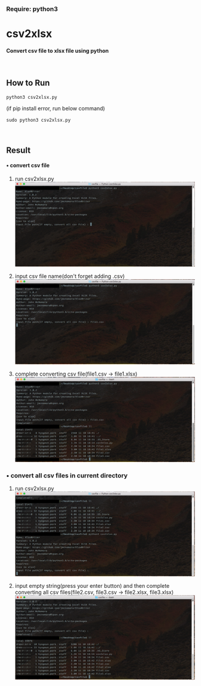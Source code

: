 ###  Require: python3

# csv2xlsx

#### Convert csv file to xlsx file using python

<br />

## How to Run
```shell
python3 csv2xlsx.py
```
(if pip install error, run below command)
```shell
sudo python3 csv2xlsx.py
```

<br />

## Result
#### • convert csv file
1. run csv2xlsx.py
  ![](images/1.png)
  
2. input csv file name(don't forget adding .csv)
  ![](images/2.png)
  
3. complete converting csv file(file1.csv -> file1.xlsx)
  ![](images/3.png)

### • convert all csv files in current directory
1. run csv2xlsx.py
  ![](images/4.png)
  
2. input empty string(press your enter button) and then complete converting all csv files(file2.csv, file3.csv -> file2.xlsx, file3.xlsx)
  ![](images/5.png)
